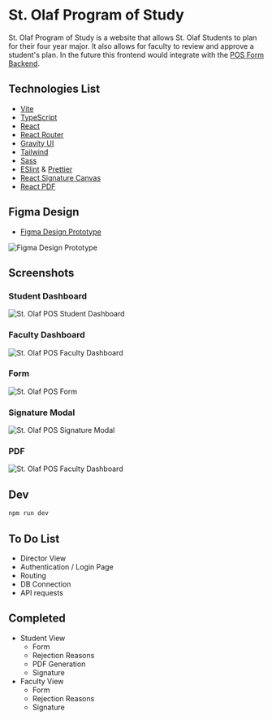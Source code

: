 # St. Olaf Program of Study

St. Olaf Program of Study is a website that allows St. Olaf Students to plan for their four year major. It also allows for faculty to review and approve a student's plan. In the future this frontend would integrate with the [POS Form Backend](https://github.com/kombofuud/pos-form-backend).

## Technologies List

- [Vite](https://vitejs.dev/)
- [TypeScript](https://www.typescriptlang.org/)
- [React](https://react.dev/)
- [React Router](https://reactrouter.com/en/main)
- [Gravity UI](https://gravity-ui.com/)
- [Tailwind](https://tailwindcss.com/)
- [Sass](https://sass-lang.com/)
- [ESlint](https://eslint.org/) & [Prettier](https://prettier.io/)
- [React Signature Canvas](https://www.npmjs.com/package/react-signature-canvas)
- [React PDF](https://react-pdf.org/)

## Figma Design

- [Figma Design Prototype](https://www.figma.com/design/4Qm4nWdzbU04dDLyzQJa6h/St.-Olaf-POS-Gravity-UI?node-id=48654-31725&t=s3r66BASvuKHDBZR-1)

![Figma Design Prototype](https://github.com/user-attachments/assets/006db590-e670-4de2-ab3a-e092619a6515)

## Screenshots

### Student Dashboard

![St. Olaf POS Student Dashboard](.github/img/stolaf-pos-student.png)

### Faculty Dashboard

![St. Olaf POS Faculty Dashboard](.github/img/stolaf-pos-faculty.png)

### Form

![St. Olaf POS Form](.github/img/stolaf-pos-form.png)

### Signature Modal

![St. Olaf POS Signature Modal](.github/img/stolaf-pos-signature.png)

### PDF

![St. Olaf POS Faculty Dashboard](.github/img/stolaf-pos-pdf.png)

## Dev

```sh
npm run dev
```

## To Do List

- Director View
- Authentication / Login Page
- Routing
- DB Connection
- API requests

## Completed

- Student View
  - Form
  - Rejection Reasons
  - PDF Generation
  - Signature
- Faculty View
  - Form
  - Rejection Reasons
  - Signature
